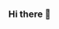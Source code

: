 ### Hi there 👋

<!--
**andreiaco/andreiaco** is a ✨ _special_ ✨ repository because its `README.md` (this file) appears on your GitHub profile.

# Hey 👋

My name is Andréia Oliveira 🇧🇷

I am studying programming. Front-End developer, student at Alura.  💻 🥰

🔭 I'm working on with Human Resources

I'm passionate about solving problems and learning. 

### 🌍 "Aqueles que passam por nós não vão sós. Deixam um pouco de si, levam um pouco de nós" 

- 📍 From DF living in Rio de Janeiro

📫 How to reach me:

[![Youtube Badge](https://img.shields.io/badge/-Youtube-FF0000?style=flat-square&labelColor=FF0000&logo=youtube&logoColor=white&link=https://www.youtube.com/channel/UCRhKK6VrISnIWPJjYxBPKnA/videos)](https://www.youtube.com/channel/UCN0rZmt8DbJ0oX72Me8orhw) [![Linkedin Badge](https://img.shields.io/badge/-LinkedIn-blue?style=flat-square&logo=Linkedin&logoColor=white&link=https://www.linkedin.com/in/andr%C3%A9ia-oliveira-75544b18/)](https://https://www.linkedin.com/in/andr%C3%A9ia-oliveira-75544b18/) [![Instagram Badge](https://img.shields.io/badge/-Instagram-violet?style=flat-square&logo=Instagram&logoColor=white&link=https://www.instagram.com/andreia_oliveira/)](https://www.instagram.com/andreia_oliveira/) [![Codepen Badge](https://img.shields.io/badge/-Codepen-black?style=flat-square&logo=Codepen&logoColor=white&link=[https://codepen.io/andreiaco](https://codepen.io/andreiaco))](https://codepen.io/andreiaco)



